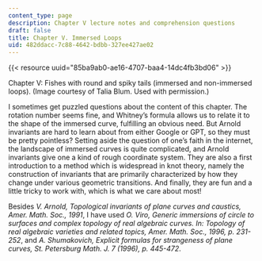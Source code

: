 ```yaml
---
content_type: page
description: Chapter V lecture notes and comprehension questions
draft: false
title: Chapter V. Immersed Loops
uid: 482ddacc-7c88-4642-bdbb-327ee427ae02
---
```

{{< resource uuid="85ba9ab0-ae16-4707-baa4-14dc4fb3bd06" >}}

Chapter V: Fishes with round and spiky tails (immersed and non-immersed loops). (Image courtesy of Talia Blum. Used with permission.)

I sometimes get puzzled questions about the content of this chapter. The rotation number seems fine, and Whitney’s formula allows us to relate it to the shape of the immersed curve, fulfilling an obvious need. But Arnold invariants are hard to learn about from either Google or GPT, so they must be pretty pointless? Setting aside the question of one’s faith in the internet, the landscape of immersed curves is quite complicated, and Arnold invariants give one a kind of rough coordinate system. They are also a first introduction to a method which is widespread in knot theory, namely the construction of invariants that are primarily characterized by how they change under various geometric transitions. And finally, they are fun and a little tricky to work with, which is what we care about most!

Besides *V. Arnold, Topological invariants of plane curves and caustics, Amer. Math. Soc., 1991*, I have used *O. Viro, Generic immersions of circle to surfaces and complex topology of real algebraic curves. In: Topology of real algebraic varieties and related topics, Amer. Math. Soc., 1996, p. 231-252*, and *A. Shumakovich, Explicit formulas for strangeness of plane curves, St. Petersburg Math. J. 7 (1996), p. 445-472*.